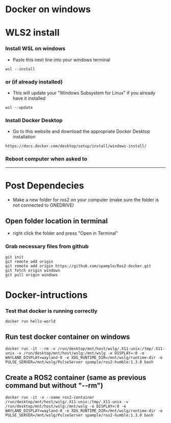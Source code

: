 # __Docker on windows__

# WLS2 install
### Install WSL on windows
- Paste this next line into your windows terminal
```
wsl --install
```
### or (if already installed) 
- This will update your "Windows Subsystem for Linux" if you already have it installed
```
wsl --update
```
### Install Docker Desktop
- Go to this website and download the appropriate Docker Desktop installation
```
https://docs.docker.com/desktop/setup/install/windows-install/
```
### Reboot computer when asked to
----
#  Post Dependecies
- Make a new folder for ros2 on your computer (make sure the folder is not connected to ONEDRIVE)
## Open folder location in terminal
- right click the folder and press "Open in Terminal"
### Grab necessary files from github
```
git init
git remote add origin 
git remote add origin https://github.com/spample/Ros2-docker.git
git fetch origin windows
git pull origin windows
```
#   Docker-intructions
### Test that docker is running correctly
```
docker run hello-world
```
## Run test docker container on windows
```
docker run -it --rm -v /run/desktop/mnt/host/wslg/.X11-unix:/tmp/.X11-unix -v /run/desktop/mnt/host/wslg:/mnt/wslg -e DISPLAY=:0 -e WAYLAND_DISPLAY=wayland-0 -e XDG_RUNTIME_DIR=/mnt/wslg/runtime-dir -e PULSE_SERVER=/mnt/wslg/PulseServer spample/ros2-humble:1.3.0 bash
```
## Create a ROS2 container (same as previous command but without "--rm")

```
docker run -it -v --name ros2-container /run/desktop/mnt/host/wslg/.X11-unix:/tmp/.X11-unix -v /run/desktop/mnt/host/wslg:/mnt/wslg -e DISPLAY=:0 -e WAYLAND_DISPLAY=wayland-0 -e XDG_RUNTIME_DIR=/mnt/wslg/runtime-dir -e PULSE_SERVER=/mnt/wslg/PulseServer spample/ros2-humble:1.3.0 bash
```
